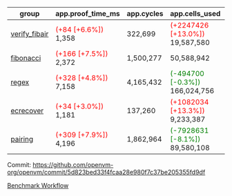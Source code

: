 | group | app.proof_time_ms | app.cycles | app.cells_used | leaf.proof_time_ms | leaf.cycles | leaf.cells_used |
| -- | -- | -- | -- | -- | -- | -- |
| [verify_fibair](https://github.com/openvm-org/openvm/blob/benchmark-results/benchmarks-pr/1733/verify_fibair-5d823bed33f4fcaa28e980f7c37be205355fd9df.md) |<span style='color: red'>(+84 [+6.6%])</span> 1,358 |  322,699 | <span style='color: red'>(+2247426 [+13.0%])</span> 19,587,580 |- | - | - |
| [fibonacci](https://github.com/openvm-org/openvm/blob/benchmark-results/benchmarks-pr/1733/fibonacci-5d823bed33f4fcaa28e980f7c37be205355fd9df.md) |<span style='color: red'>(+166 [+7.5%])</span> 2,372 |  1,500,277 |  50,588,942 |- | - | - |
| [regex](https://github.com/openvm-org/openvm/blob/benchmark-results/benchmarks-pr/1733/regex-5d823bed33f4fcaa28e980f7c37be205355fd9df.md) |<span style='color: red'>(+328 [+4.8%])</span> 7,158 |  4,165,432 | <span style='color: green'>(-494700 [-0.3%])</span> 166,024,756 |- | - | - |
| [ecrecover](https://github.com/openvm-org/openvm/blob/benchmark-results/benchmarks-pr/1733/ecrecover-5d823bed33f4fcaa28e980f7c37be205355fd9df.md) |<span style='color: red'>(+34 [+3.0%])</span> 1,181 |  137,260 | <span style='color: red'>(+1082034 [+13.3%])</span> 9,233,387 |- | - | - |
| [pairing](https://github.com/openvm-org/openvm/blob/benchmark-results/benchmarks-pr/1733/pairing-5d823bed33f4fcaa28e980f7c37be205355fd9df.md) |<span style='color: red'>(+309 [+7.9%])</span> 4,196 |  1,862,964 | <span style='color: green'>(-7928631 [-8.1%])</span> 89,580,108 |- | - | - |


Commit: https://github.com/openvm-org/openvm/commit/5d823bed33f4fcaa28e980f7c37be205355fd9df

[Benchmark Workflow](https://github.com/openvm-org/openvm/actions/runs/15837429466)
